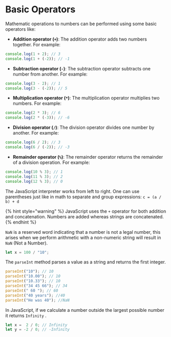 # Basic Operators

Mathematic operations to numbers can be performed using some basic operators like:

* **Addition operator (`+`)**: The addition operator adds two numbers together. For example:

```javascript
console.log(1 + 2); // 3
console.log(1 + (-2)); // -1
```

* **Subtraction operator (`-`)**: The subtraction operator subtracts one number from another. For example:

```javascript
console.log(3 - 2); // 1
console.log(3 - (-2)); // 5
```

* **Multiplication operator (`*`)**: The multiplication operator multiplies two numbers. For example:

```javascript
console.log(2 * 3); // 6
console.log(2 * (-3)); // -6
```

* **Division operator (`/`)**: The division operator divides one number by another. For example:

```javascript
console.log(6 / 2); // 3
console.log(6 / (-2)); // -3
```

* **Remainder operator (`%`)**: The remainder operator returns the remainder of a division operation. For example:

```javascript
console.log(10 % 3); // 1
console.log(11 % 3); // 2
console.log(12 % 3); // 0
```

The JavaScript interpreter works from left to right. One can use parentheses just like in math to separate and group expressions: `c = (a / b) + d`

{% hint style="warning" %}
JavaScript uses the `+` operator for both addition and concatenation. Numbers are added whereas strings are concatenated.
{% endhint %}

`NaN` is a reserved word indicating that a number is not a legal number, this arises when we perform arithmetic with a non-numeric string will result in `NaN` (Not a Number).

```javascript
let x = 100 / "10";
```

The `parseInt` method parses a value as a string and returns the first integer.

```javascript
parseInt("10"); // 10
parseInt("10.00"); // 10
parseInt("10.33"); // 10
parseInt("34 45 66"); // 34
parseInt(" 60 "); // 60
parseInt("40 years"); //40 
parseInt("He was 40"); //NaN
```

In JavaScript, if we calculate a number outside the largest possible number it returns `Infinity` .

```javascript
let x =  2 / 0; // Infinity
let y = -2 / 0; // -Infinity
```
